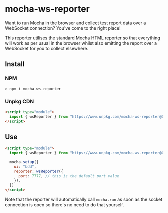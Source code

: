# mocha-ws-reporter

Want to run Mocha in the browser and collect test report data over a WebSocket connection? You've come to the right place!

This reporter utilises the standard Mocha HTML reporter so that everything will work as per usual in the browser whilst also emitting the report over a WebSocket for you to collect elsewhere.

## Install

### NPM

```sh
> npm i mocha-ws-reporter
```

### Unpkg CDN

```html
<script type="module">
  import { wsReporter } from "https://www.unpkg.com/mocha-ws-reporter@0.1.3"
</script>
```

## Use

```html
<script type="module">
  import { wsReporter } from "https://www.unpkg.com/mocha-ws-reporter@0.1.3"

  mocha.setup({
    ui: "bdd",
    reporter: wsReporter({
      port: 7777, // this is the default port value
    }),
  })
</script>
```

Note that the reporter will automatically call `mocha.run` as soon as the socket connection is open so there's no need to do that yourself.
